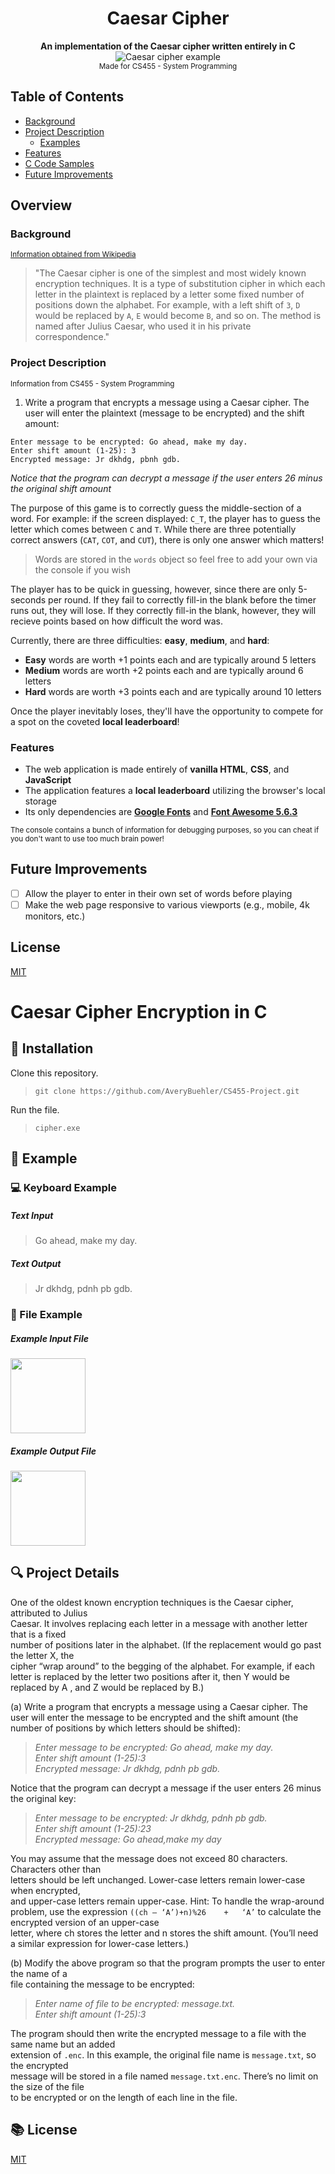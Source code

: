 <div align="center">
  <h1>Caesar Cipher</h1>
</div>

<div align="center">
  <strong>An implementation of the Caesar cipher written entirely in C</strong>
</div>  

<div align="center">
  <img src="https://cdncontribute.geeksforgeeks.org/wp-content/uploads/ceaserCipher.png" alt="Caesar cipher example">
</div>
  
<div align="center">  
  <sub>Made for CS455 - System Programming</sub>
</div>

## Table of Contents
- [Background](#background)
- [Project Description](#project-descrption)
  - [Examples](#examples)
- [Features](#features)
- [C Code Samples](#c-code)
- [Future Improvements](#future-improvements)

## Overview
  ### Background
  <sub><a href="https://en.wikipedia.org/wiki/Caesar_cipher" target="_blank">Information obtained from Wikipedia</a></sub>
  >"The Caesar cipher is one of the simplest and most widely known encryption techniques. It is a type of substitution cipher in which each letter in the plaintext is replaced by a letter some fixed number of positions down the alphabet. For example, with a left shift of `3`, `D` would be replaced by `A`, `E` would become `B`, and so on. The method is named after Julius Caesar, who used it in his private correspondence."
  
  ### Project Description
  <sub>Information from CS455 - System Programming</sub>
  1. Write a program that encrypts a message using a Caesar cipher. The user will enter the plaintext (message to be encrypted) and the shift amount:
  ```
  Enter message to be encrypted: Go ahead, make my day.
  Enter shift amount (1-25): 3
  Encrypted message: Jr dkhdg, pbnh gdb.
  ```
  _Notice that the program can decrypt a message if the user enters 26 minus the original shift amount_
  
  The purpose of this game is to correctly guess the middle-section of a word. For example: if the screen displayed: `C_T`, the player    has to guess the letter which comes between `C` and `T`. While there are three potentially correct answers (`CAT`, `COT`, and `CUT`), there is only one answer which matters!
  
  > Words are stored in the `words` object so feel free to add your own via the console if you wish 
  
  The player has to be quick in guessing, however, since there are only 5-seconds per round. If they fail to correctly fill-in the blank before the timer runs out, they will lose. If they correctly fill-in the blank, however, they will recieve points based on how difficult the word was.
  
Currently, there are three difficulties: **easy**, **medium**, and **hard**:
- **Easy** words are worth +1 points each and are typically around 5 letters
- **Medium** words are worth +2 points each and are typically around 6 letters
- **Hard** words are worth +3 points each and are typically around 10 letters


Once the player inevitably loses, they'll have the opportunity to compete for a spot on the coveted **local leaderboard**! 

### Features
- The web application is made entirely of **vanilla HTML**, **CSS**, and **JavaScript**
- The application features a  **local leaderboard** utilizing the browser's local storage
- Its only dependencies are **[Google Fonts](https://fonts.google.com/)** and **[Font Awesome 5.6.3](https://fontawesome.com/)**

<sub>The console contains a bunch of information for debugging purposes, so you can cheat if you don't want to use too much brain power! </sub>

## Future Improvements
- [ ] Allow the player to enter in their own set of words before playing
- [ ] Make the web page responsive to various viewports (e.g., mobile, 4k monitors, etc.)

## License
[MIT](https://tldrlegal.com/license/mit-license)


# Caesar Cipher Encryption in C

## :rocket: Installation
Clone this repository.

>```git clone https://github.com/AveryBuehler/CS455-Project.git```

Run the file.

>```cipher.exe```

## :running: Example
### :computer: Keyboard Example
##### Text Input
  >Go	ahead,	make	my	day.   
  
##### Text Output
>Jr	dkhdg,	pdnh	pb	gdb.

### :file_folder: File Example
##### Example Input File
<img src="https://i.imgur.com/HHE57Jm.jpg" height="120">

##### Example Output File
<img src="https://i.imgur.com/9aF6M97.jpg" height="120">

## :mag: Project Details
One	of	the oldest known encryption techniques is	the Caesar cipher, attributed	to Julius	
Caesar.	 It	involves replacing	 each	 letter	 in	 a	 message	 with	 another letter	that is	a	fixed	
number	of positions	later	in	the	alphabet.	(If	the	replacement	would	go	past	the	letter X, the	
cipher	“wrap	around”	to	the	begging	of	the	alphabet.	For	example,	if	each	letter	is replaced	
by	the	letter two	positions	after	it,	then Y	would	be replaced by A	, and	Z	would	be replaced	
by	B.)	    
    
  (a)	Write	a	program	that	encrypts	a	message	using	a	Caesar	cipher.	The	user	will	enter	the	
message	 to	be	encrypted	and	 the	 shift	amount	 (the	number	 of	positions	by	which	letters	
should	be	shifted):  
  >*Enter	message	to	be	encrypted:	Go	ahead,	make	my	day.  
>Enter	shift	amount	(1-25):3  
>Encrypted	message:	Jr	dkhdg,	pdnh	pb	gdb.*  
  
  Notice that the program can decrypt a	message	if the user	enters 26 minus	the	original key:  
  >*Enter	message	to	be	encrypted:	Jr	dkhdg,	pdnh	pb	gdb.  
>Enter	shift	amount	(1-25):23  
>Encrypted	message:	Go	ahead,make	my	day*   
  
  You	may	assume	that	the	message	does	not	exceed	80	characters.	Characters	other	than	
letters	should	be	left	unchanged.	Lower-case	letters	remain	lower-case	when	encrypted,	
and	upper-case	letters	remain	upper-case.	Hint:	To	handle	the	wrap-around	problem,	use	
the	expression	```((ch	– ‘A’)+n)%26	+	‘A’```	to	calculate	the	encrypted	version	of	an	upper-case	
letter,	where	ch	stores	the	letter	and	n	stores	the	shift	amount.	(You’ll	need	a	similar	
expression	for	lower-case	letters.)  
  
  
  (b)	Modify the above	program	so	that	the	program	prompts	the	user	to	enter	the	name	of	a	
file	containing	the	message	to	be	encrypted:  
>*Enter	name	of	file	to	be	encrypted:	message.txt.  
>Enter	shift	amount	(1-25):3*  
   
   The	program	should then	write	the	encrypted	message	to	a	file	with	the	same	name	but	an	added	
extension	of	```.enc```.	In	this	example,	the	original	file	name	is	```message.txt```,	so	the	encrypted	
message	will	be	stored	in	a	file	named	```message.txt.enc```.	There’s	no	limit	on	the	size	of	the	file	
to	be	encrypted	or	on	the	length	of	each	line	in	the	file.

## :books: License
[MIT](https://choosealicense.com/licenses/mit/)
    

